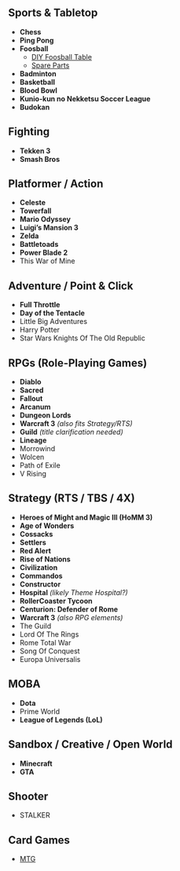 ## Sports & Tabletop
- **Chess**
- **Ping Pong**
- **Foosball**
  - [DIY Foosball Table](https://recroompick.com/diy-foosball-table/)
  - [Spare Parts](https://www.fruugonorge.com/deler-til-bordfotball/a-3524?page=2)
- **Badminton**
- **Basketball**
- **Blood Bowl**
- **Kunio-kun no Nekketsu Soccer League**
- **Budokan**

## Fighting
- **Tekken 3**
- **Smash Bros**

## Platformer / Action
- **Celeste**
- **Towerfall**
- **Mario Odyssey**
- **Luigi’s Mansion 3**
- **Zelda**
- **Battletoads**
- **Power Blade 2**
- This War of Mine

## Adventure / Point & Click
- **Full Throttle**
- **Day of the Tentacle**
- Little Big Adventures
- Harry Potter
- Star Wars Knights Of The Old Republic 

## RPGs (Role-Playing Games)
- **Diablo**
- **Sacred**
- **Fallout**
- **Arcanum**
- **Dungeon Lords**
- **Warcraft 3** *(also fits Strategy/RTS)*
- **Guild** *(title clarification needed)*
- **Lineage**
- Morrowind
- Wolcen
- Path of Exile
- V Rising

## Strategy (RTS / TBS / 4X)
- **Heroes of Might and Magic III (HoMM 3)**
- **Age of Wonders**
- **Cossacks**
- **Settlers**
- **Red Alert**
- **Rise of Nations**
- **Civilization**
- **Commandos**
- **Constructor**
- **Hospital** *(likely Theme Hospital?)*
- **RollerCoaster Tycoon**
- **Centurion: Defender of Rome**
- **Warcraft 3** *(also RPG elements)*
- The Guild
- Lord Of The Rings
- Rome Total War
- Song Of Conquest
- Europa Universalis

## MOBA
- **Dota**
- Prime World
- **League of Legends (LoL)**

## Sandbox / Creative / Open World
- **Minecraft**
- **GTA**

## Shooter
- STALKER

## Card Games
- [MTG](/2025/04/05/mtg-pauper.html)
